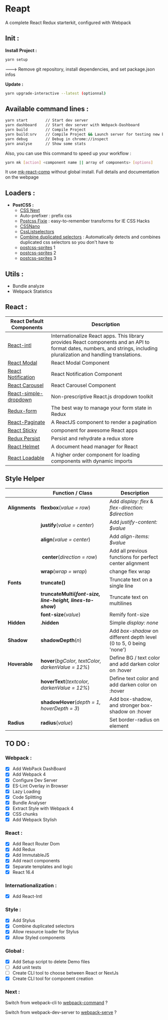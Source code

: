 # Reapt

A complete React Redux starterkit, configured with Webpack

## Init :

**Install Project :**
```bash
yarn setup
```

---> Remove git repository, install dependencies, and set package.json infos

**Update :**
```bash
yarn upgrade-interactive --latest (optionnal)
```

## Available command lines :

```bash
yarn start        // Start dev server
yarn dashboard    // Start dev server with Webpack-Dashboard
yarn build        // Compile Project
yarn build:srv    // Compile Project && Launch server for testing new build
yarn debug        // Debug in chrome://inspect
yarn analyse      // Show some stats
```

Also, you can use this command to speed up your workflow :

```bash
yarn mk [action] <component name || array of components> [options]
```
It use [mk-react-comp](https://www.npmjs.com/package/mk-react-comp) without global install. Full details and documentation on the webpage


## Loaders :

- **PostCSS :**
    - [CSS Next](http://cssnext.io/)
    - Auto-prefixer : prefix css
    - [Postcss Fixie](https://github.com/tivac/fixie) : easy-to-remember transforms for IE CSS Hacks
    - [CSSNano](http://cssnano.co/)
    - [CssListselectors](https://github.com/davidtheclark/list-selectors)
    - [Combine duplicated selectors](https://github.com/ChristianMurphy/postcss-combine-duplicated-selectors) : Automatically detects and combines duplicated css selectors so you don't have to
    - [postcss-sprites](https://github.com/2createStudio/postcss-sprites) 1
    - [postcss-sprites](https://github.com/mixtur/webpack-spritesmith) 2
    - [postcss-sprites](https://github.com/Jeff2Ma/postcss-lazysprite) 3

## Utils :

- Bundle analyze
- Webpack Statistics

## React :

| **React Default Components** | **Description** |
|----------|-------|
| [React-intl](https://github.com/yahoo/react-intl) | Internationalize React apps. This library provides React components and an API to format dates, numbers, and strings, including pluralization and handling translations. |
| [React Modal](https://reactcommunity.org/react-modal/) | React Modal Component |
| [React Notification](https://github.com/pburtchaell/react-notification) | React Notification Component |
| [React Carousel](https://github.com/FormidableLabs/nuka-carousel) | React Carousel Component |
| [React-simple-dropdown](https://github.com/Fauntleroy/react-simple-dropdown) | Non-prescriptive React.js dropdown toolkit |
| [Redux-form](http://redux-form.com/6.8.0/) | The best way to manage your form state in Redux |
| [React-Paginate](https://github.com/AdeleD/react-paginate) | A ReactJS component to render a pagination |
| [React Sticky](https://github.com/captivationsoftware/react-sticky) | <Sticky /> component for awesome React apps |
| [Redux Persist](https://github.com/rt2zz/redux-persist) | Persist and rehydrate a redux store |
| [React Helmet](https://github.com/nfl/react-helmet) |  A document head manager for React |
| [React Loadable](https://github.com/jamiebuilds/react-loadable) | A higher order component for loading components with dynamic imports |

## Style Helper


|                 | **Function / Class**    | **Description** |
|---------|-------|-------|
| **Alignments** | **flexbox**(*value = row*) | Add *display: flex* & *flex-direction: $direction* |
|                | **justify**(*value = center*) | Add *justify-content: $value* |
|                | **align**(*value = center*) | Add *align-items: $value* |
|                | **center**(*direction = row*) | Add all previous functions for perfect center alignment |
|                | **wrap**(*wrap = wrap*) | change flex wrap |
| **Fonts**      | **truncate()** | Truncate text on a single line |
|                | **truncateMulti(*font-size, line-height, lines-to-show*)** | Truncate text on multilines |
|                | **font-size**(*value*) | Remify font-size  |
| **Hidden**     | **.hidden** | Simple *display: none* |
| **Shadow**     | **shadowDepth**(*n*) | Add *box-shadow* on different depth level (0 to 5, 0 being 'none') |
| **Hoverable**  | **hover**(*bgColor, textColor, darkenValue = 12%*) | Define BG / text color and add darken color on :hover |
|                | **hoverText**(*textcolor, darkenValue = 12%*) | Define text color and add darken color on :hover |
|                | **shadowHover**(*depth = 1, hoverDepth = 3*) | Add box-shadow, and stronger box-shadow on :hover |
| **Radius** | **radius**(*value*) | Set border-radius on element |

## TO DO :

### Webpack :
- [x]  Add WebPack DashBoard
- [x]  Add Webpack 4
- [x]  Configure Dev Server
- [x]  ES-Lint Overlay in Browser
- [x]  Lazy Loading
- [x]  Code Splitting
- [x]  Bundle Analyser
- [x]  Extract Style with Webpack 4
- [x]  CSS chunks
- [x]  Add Webpack Stylish

### React :
- [x]  Add React Router Dom
- [x]  Add Redux
- [x]  Add ImmutableJS
- [x]  Add react components
- [x]  Separate templates and logic
- [x]  React 16.4

### Internationalization :
- [x]  Add React-Intl

### Style :
- [x]  Add Stylus
- [x]  Combine duplicated selectors
- [x]  Allow resource loader for Stylus
- [x]  Allow Styled components

### Global :
- [x]  Add Setup script to delete Demo files
- [ ]  Add unit tests
- [ ]  Create CLI tool to choose between React or NextJs
- [x]  Create CLI tool for component creation

### Next :

 Switch from webpack-cli to [webpack-command](https://github.com/webpack-contrib/webpack-command) ?

 Switch from webpack-dev-server to [webpack-serve](https://github.com/webpack-contrib/webpack-serve) ?
